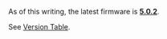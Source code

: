 As of this writing, the latest firmware is
**[5.0.2](5.0.2.md "wikilink")**.

See [Version Table](Version%20Table.md "wikilink").
